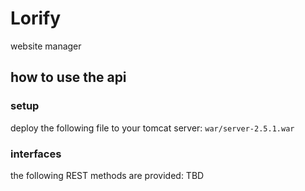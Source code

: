 # Lorify
website manager

## how to use the api
### setup
deploy the following file to your tomcat server: 
`war/server-2.5.1.war`

### interfaces
the following REST methods are provided: 
TBD
